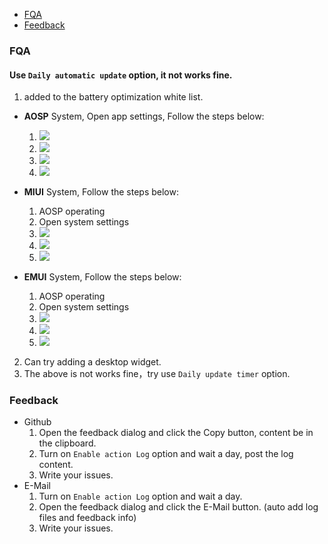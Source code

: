 - [FQA](#fqa)
- [Feedback](#feedback)

### FQA

#### Use `Daily automatic update` option, it not works fine. 

1. added to the battery optimization white list.
  - **AOSP** System, Open app settings, Follow the steps below:
      1. ![](https://raw.githubusercontent.com/liaoheng/BingWallpaper/image/aosp_1.png)
      2. ![](https://raw.githubusercontent.com/liaoheng/BingWallpaper/image/aosp_2.png)
      3. ![](https://raw.githubusercontent.com/liaoheng/BingWallpaper/image/aosp_3.png)
      4. ![](https://raw.githubusercontent.com/liaoheng/BingWallpaper/image/aosp_4.png)

  - **MIUI** System, Follow the steps below:
      1. AOSP operating
      2. Open system settings
      3. ![](https://raw.githubusercontent.com/liaoheng/BingWallpaper/image/miui_1.png)
      4. ![](https://raw.githubusercontent.com/liaoheng/BingWallpaper/image/miui_2.png)
      5. ![](https://raw.githubusercontent.com/liaoheng/BingWallpaper/image/miui_3.png)

  - **EMUI** System, Follow the steps below:
      1. AOSP operating
      2. Open system settings
      3. ![](https://raw.githubusercontent.com/liaoheng/BingWallpaper/image/emui_1.png)
      4. ![](https://raw.githubusercontent.com/liaoheng/BingWallpaper/image/emui_2.png)
      5. ![](https://raw.githubusercontent.com/liaoheng/BingWallpaper/image/emui_3.png)
2. Can try adding a desktop widget.
3. The above is not works fine，try use `Daily update timer` option.

### Feedback

- Github
  1. Open the feedback dialog and click the Copy button, content be in the clipboard.
  2. Turn on `Enable action Log` option and wait a day, post the log content.
  3. Write your issues.
- E-Mail
  1. Turn on `Enable action Log` option and wait a day.
  2. Open the feedback dialog and click the E-Mail button. (auto add log files and feedback info)
  3. Write your issues.
